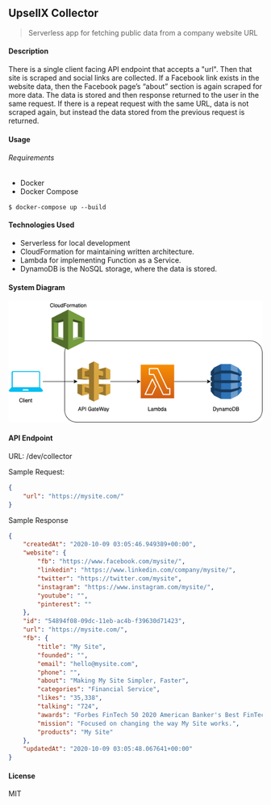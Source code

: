 ## UpsellX Collector

> Serverless app for fetching public data from a company website URL


#### Description
There is a single client facing API endpoint that accepts a "url". Then that site is scraped and social links are 
collected. If a Facebook link exists in the website data, then the Facebook page’s “about” section is again scraped for 
more data. The data is stored and then response returned to the user in the same request. If there is a repeat request 
with the same URL, data is not scraped again, but instead the data stored from the previous request is returned.


#### Usage

###### Requirements
- Docker
- Docker Compose

```
$ docker-compose up --build
```


#### Technologies Used
- Serverless for local development
- CloudFormation for maintaining written architecture.
- Lambda for implementing Function as a Service.
- DynamoDB is the NoSQL storage, where the data is stored.


#### System Diagram

![System Diagram](collector.png)


#### API Endpoint

URL: /dev/collector

Sample Request:
```json
{
    "url": "https://mysite.com/"
}
```

Sample Response
```json
{
    "createdAt": "2020-10-09 03:05:46.949389+00:00",
    "website": {
        "fb": "https://www.facebook.com/mysite/",
        "linkedin": "https://www.linkedin.com/company/mysite/",
        "twitter": "https://twitter.com/mysite",
        "instagram": "https://www.instagram.com/mysite/",
        "youtube": "",
        "pinterest": ""
    },
    "id": "54894f08-09dc-11eb-ac4b-f39630d71423",
    "url": "https://mysite.com/",
    "fb": {
        "title": "My Site",
        "founded": "",
        "email": "hello@mysite.com",
        "phone": "",
        "about": "Making My Site Simpler, Faster",
        "categories": "Financial Service",
        "likes": "35,338",
        "talking": "724",
        "awards": "Forbes FinTech 50 2020 American Banker's Best FinTechs to Work for 2020",
        "mission": "Focused on changing the way My Site works.",
        "products": "My Site"
    },
    "updatedAt": "2020-10-09 03:05:48.067641+00:00"
}

```


#### License
MIT
